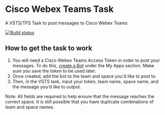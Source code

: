 # Cisco Webex Teams Task

A VSTS/TFS Task to post messages to Cisco Webex Teams

[![Build status](https://carlo.vsrm.visualstudio.com/_apis/public/Release/badge/2a4da4b3-df80-44fa-b40f-1f86827ea145/3/3)](https://carlo.vsrm.visualstudio.com/_apis/public/Release/badge/2a4da4b3-df80-44fa-b40f-1f86827ea145/3/3)

## How to get the task to work

1. You will need a Cisco Webex Teams Access Token in order to post your messages. To do this, [create a Bot](https://developer.webex.com/apps.html) under the My Apps section. Make sure you save the token to be used later.
1. Once created, add the bot to the team and space you'd like to post to.
1. Then, in the VSTS task, input your token, team name, space name, and the message you'd like to output.

Note: All fields are required to help ensure that the message reaches the correct space. It is still possible that you have duplicate combinations of team and space names.
